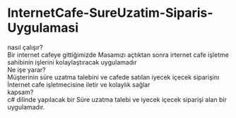 # InternetCafe-SureUzatim-Siparis-Uygulamasi

nasıl çalışır? </br>
Bir internet cafeye gittiğimizde Masamızı açtıktan sonra irternet cafe işletme sahibinin işlerini kolaylaştıracak uygulamadır </br>
Ne işe yarar? </br>
Müşterinin süre uzatma talebini ve cafede satılan iyecek içecek siparişinı İnternet cafe işletmecisine iletir ve kolaylık sağlar </br>
kapsam? </br>
c# dilinde yapılacak bir Süre uzatma talebi ve iyecek içecek siparişi alan bir uygulamadır.

